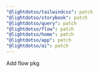 ```yaml
---
"@lightdotso/tailwindcss": patch
"@lightdotso/storybook": patch
"@lightdotso/query": patch
"@lightdotso/flow": patch
"@lightdotso/home": patch
"@lightdotso/app": patch
"@lightdotso/ai": patch
---
```


Add flow pkg
